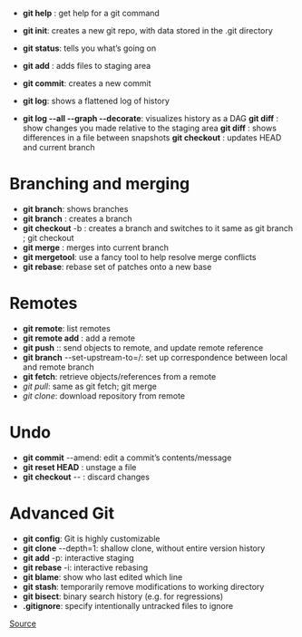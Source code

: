 
* **git help** <command>: get help for a git command
* **git init**: creates a new git repo, with data stored in the .git directory
* **git status**: tells you what’s going on
* **git add** <filename>: adds files to staging area
* **git commit**: creates a new commit 


* **git log**: shows a flattened log of history
* **git log --all --graph --decorate**: visualizes history as a DAG
**git diff** <filename>: show changes you made relative to the staging area
**git diff** <revision> <filename>: shows differences in a file between snapshots
**git checkout** <revision>: updates HEAD and current branch 


# Branching and merging

* **git branch**: shows branches
* **git branch** <name>: creates a branch
* **git checkout** -b <name>: creates a branch and switches to it
same as git branch <name>; git checkout <name>
* **git merge** <revision>: merges into current branch
* **git mergetool**: use a fancy tool to help resolve merge conflicts
* **git rebase**: rebase set of patches onto a new base 



# Remotes

* **git remote**: list remotes
* **git remote add** <name> <url>: add a remote
* **git push** <remote> <local branch>:<remote branch>: send objects to remote, and update remote reference
* **git branch** --set-upstream-to=<remote>/<remote branch>: set up correspondence between local and remote branch
* **git fetch**: retrieve objects/references from a remote
* *git pull*: same as git fetch; git merge
* *git clone*: download repository from remote



# Undo

* **git commit** --amend: edit a commit’s contents/message
* **git reset HEAD** <file>: unstage a file
* **git checkout** -- <file>: discard changes




# Advanced Git

* **git config**: Git is highly customizable
* **git clone** --depth=1: shallow clone, without entire version history
* **git add** -p: interactive staging
* **git rebase** -i: interactive rebasing
* **git blame**: show who last edited which line
* **git stash**: temporarily remove modifications to working directory
* **git bisect**: binary search history (e.g. for regressions)
* **.gitignore**: specify intentionally untracked files to ignore



[Source](https://missing.csail.mit.edu/2020/version-control/)

